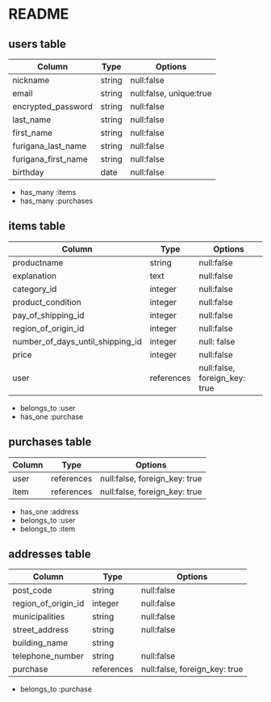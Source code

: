 # README


## users table
| Column             | Type       | Options      |
| -------------------| -----------| ------------ |
|nickname            | string     | null:false   |
|email               | string     | null:false, unique:true  |
|encrypted_password  | string     | null:false   |
|last_name           | string     | null:false   |
|first_name          | string     | null:false   |
|furigana_last_name  | string     | null:false   |
|furigana_first_name | string     | null:false   |
|birthday            | date       | null:false   |

<!-- Association -->
- has_many :items
- has_many :purchases


## items table
| Column             | Type       | Options      |
| -------------------| -----------| ------------ |
|productname         | string     | null:false   |
|explanation         | text       | null:false   |
|category_id         | integer    | null:false   |
|product_condition   | integer    | null:false   |
|pay_of_shipping_id  | integer    | null:false   |
|region_of_origin_id | integer    | null:false   |
|number_of_days_until_shipping_id | integer      | null: false    |
|price               | integer    | null:false   |
|user                | references | null:false, foreign_key: true |

<!-- Association -->
- belongs_to :user
- has_one :purchase


## purchases table
| Column             | Type       | Options      |
| -------------------| -----------| ------------ |
|user                | references | null:false, foreign_key: true |
|item                | references | null:false, foreign_key: true |

<!-- Association -->
- has_one :address
- belongs_to :user
- belongs_to :item


## addresses table
| Column             | Type       | Options      |
| -------------------| -----------| ------------ |
|post_code           | string     | null:false   |
|region_of_origin_id | integer    | null:false   |
|municipalities      | string     | null:false   |
|street_address      | string     | null:false   |
|building_name       | string     |              |
|telephone_number    | string     | null:false   |
|purchase            | references | null:false, foreign_key: true   |

<!-- Association -->
- belongs_to :purchase










<!-- usersテーブル -->
<!-- table名は複数名 -->
<!-- | Column             | Type       | Options      | -->
<!-- | -------------------| -----------| ------------ | -->
<!-- |nickname            | string     | null:false   | -->
<!-- |email               | string     | null:false, unique:true  | -->
<!-- |encrypted_password  | string     | null:false   | -->
<!-- |last_name           | string     | null:false   | -->
<!-- |first_name          | string     | null:false   | -->
<!-- |furigana_last_name  | string     | null:false   | -->
<!-- |furigana_first_name | string     | null:false   | -->
<!-- |birthday            | date       | null:false   | -->

<!-- Association -->
<!-- - has_many :items -->
<!-- - has_many :purchases -->





<!-- itemsテーブル -->
<!-- | Column             | Type       | Options      | -->
<!-- | -------------------| -----------| ------------ | -->
<!-- |image| string     | null: false  |image不要。active_storage導入時に自動でテーブルなどが生成される -->
<!-- |product_name        | string     | null:false   | -->
<!-- |text                | text       | null:false   | -->
<!-- |category_id         | integer    | null:false   | -->
<!-- |product condition   | integer    | null:false   | -->
<!-- |pay_of_shipping_id     | integer | null:false   | -->
<!-- |region_of_origin_id    | integer | null:false   | -->
<!-- |number_of_days_until_shipping_id | integer      | null: false  | -->
<!-- |category            | text       | null:false   | -->
<!-- |pay_of_shipping     | text       | null:false   | -->
<!-- |region_of_origin    | text       | null:false   | -->
<!-- |number_of_days_until_shipping    | text         | null: false  | -->
<!-- |price                    | integer    | null:false   | -->
<!-- |price               | text       | null:false   | -->
<!-- 金額は数値で入力されるため、Typeにはinteger型を指定 -->
<!-- |user                | references | null:false,foreign_key: true   | -->
<!-- 外部キー時はforeign_key: trueを入れる。 -->

<!-- Association -->
<!-- - belongs_to :user -->
<!-- - has_one :purchase -->


<!-- purchaseテーブル -->
<!-- | Column             | Type       | Options      | -->
<!-- | -------------------| -----------| ------------ | -->
<!-- |user                | references | null:false   | -->
<!-- |item                | references | null:false   | -->

<!-- Association -->
<!-- - has_one :address -->
<!-- - belongs_to :user -->
<!-- - belongs_to :item -->


<!-- addressテーブル -->
<!-- | Column             | Type       | Options      | -->
<!-- | -------------------| -----------| ------------ | -->
<!-- |post_code           | string    | null:false   | -->
<!-- |region_of_origin_id | integer    | null:false   | -->
<!-- |prefecture          | integer       | null:false   | -->
<!-- itemカラムの都道府県と合わせる。と当初はprefectureと記載。 -->
<!-- |municipalities      | string     | null:false   | -->
<!-- |street_address      | string     | null:false   | -->
<!-- |building_name       | string     |              | -->
<!-- 建物名は必須項目ではないため、null:falseオプションは削除 -->
<!-- 住所の情報は短い文字列で管理ができるため、typeにはstring型を指定 -->
<!-- |telephone_number    | string     | null:false   | -->
<!-- |telephone_number    | text       | null:false   |/ -->
<!-- 電話番号カラムのTypeはstringに変更。integer型だと0から始まる数値を扱うことが出来ないため。 -->
<!-- ※電話番号は0から始まります。integer型だと、最初の0が省略されてしまう。 -->
<!-- |user                | references | null:false   | -->
<!-- |items               | references | null:false   | -->
<!-- 購入管理テーブルで管理するため、不要 -->
<!-- |purchase            | references | null:false   | -->

<!-- Association -->
<!-- - belongs_to :purchase -->







<!--
This README would normally document whatever steps are necessary to get the
application up and running.

Things you may want to cover:

* Ruby version

* System dependencies

* Configuration

* Database creation

* Database initialization

* How to run the test suite

* Services (job queues, cache servers, search engines, etc.)

* Deployment instructions

* ... -->
